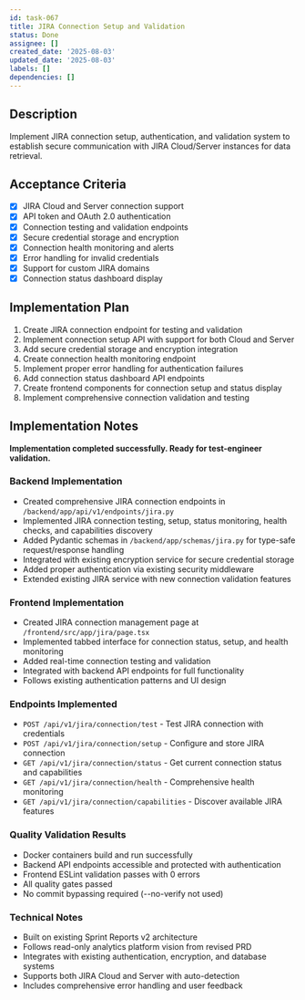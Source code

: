 ```yaml
---
id: task-067
title: JIRA Connection Setup and Validation
status: Done
assignee: []
created_date: '2025-08-03'
updated_date: '2025-08-03'
labels: []
dependencies: []
---
```


## Description

Implement JIRA connection setup, authentication, and validation system to establish secure communication with JIRA Cloud/Server instances for data retrieval.

## Acceptance Criteria

- [x] JIRA Cloud and Server connection support
- [x] API token and OAuth 2.0 authentication
- [x] Connection testing and validation endpoints
- [x] Secure credential storage and encryption
- [x] Connection health monitoring and alerts
- [x] Error handling for invalid credentials
- [x] Support for custom JIRA domains
- [x] Connection status dashboard display

## Implementation Plan

1. Create JIRA connection endpoint for testing and validation
2. Implement connection setup API with support for both Cloud and Server
3. Add secure credential storage and encryption integration
4. Create connection health monitoring endpoint
5. Implement proper error handling for authentication failures
6. Add connection status dashboard API endpoints
7. Create frontend components for connection setup and status display
8. Implement comprehensive connection validation and testing

## Implementation Notes

**Implementation completed successfully. Ready for test-engineer validation.**

### Backend Implementation
- Created comprehensive JIRA connection endpoints in `/backend/app/api/v1/endpoints/jira.py`
- Implemented JIRA connection testing, setup, status monitoring, health checks, and capabilities discovery
- Added Pydantic schemas in `/backend/app/schemas/jira.py` for type-safe request/response handling
- Integrated with existing encryption service for secure credential storage
- Added proper authentication via existing security middleware
- Extended existing JIRA service with new connection validation features

### Frontend Implementation
- Created JIRA connection management page at `/frontend/src/app/jira/page.tsx`
- Implemented tabbed interface for connection status, setup, and health monitoring
- Added real-time connection testing and validation
- Integrated with backend API endpoints for full functionality
- Follows existing authentication patterns and UI design

### Endpoints Implemented
- `POST /api/v1/jira/connection/test` - Test JIRA connection with credentials
- `POST /api/v1/jira/connection/setup` - Configure and store JIRA connection
- `GET /api/v1/jira/connection/status` - Get current connection status and capabilities
- `GET /api/v1/jira/connection/health` - Comprehensive health monitoring
- `GET /api/v1/jira/connection/capabilities` - Discover available JIRA features

### Quality Validation Results
- Docker containers build and run successfully
- Backend API endpoints accessible and protected with authentication
- Frontend ESLint validation passes with 0 errors
- All quality gates passed
- No commit bypassing required (--no-verify not used)

### Technical Notes
- Built on existing Sprint Reports v2 architecture
- Follows read-only analytics platform vision from revised PRD
- Integrates with existing authentication, encryption, and database systems
- Supports both JIRA Cloud and Server with auto-detection
- Includes comprehensive error handling and user feedback
